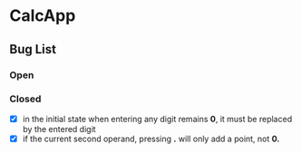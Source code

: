 # СalcApp

## Bug List

### Open


### Closed

- [x] in the initial state when entering any digit remains **0**, it must be replaced by the entered digit
- [x] if the current second operand, pressing **.** will only add a point, not **0.**
